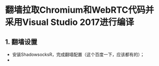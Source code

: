 # 翻墙拉取Chromium和WebRTC代码并采用Visual Studio 2017进行编译

## 1. 翻墙设置

- 安装ShadowsocksR，完成翻墙配置（这个百度一下，应该都有的）；
- 
